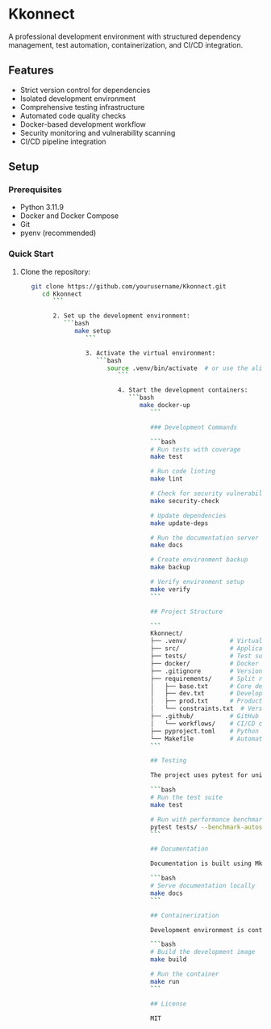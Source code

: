 # Kkonnect

A professional development environment with structured dependency management, test automation, containerization, and CI/CD integration.

## Features

- Strict version control for dependencies
- Isolated development environment
- Comprehensive testing infrastructure
- Automated code quality checks
- Docker-based development workflow
- Security monitoring and vulnerability scanning
- CI/CD pipeline integration

## Setup

### Prerequisites

- Python 3.11.9
- Docker and Docker Compose
- Git
- pyenv (recommended)

### Quick Start

1. Clone the repository:
   ```bash
      git clone https://github.com/yourusername/Kkonnect.git
         cd Kkonnect
            ```

            2. Set up the development environment:
               ```bash
                  make setup
                     ```

                     3. Activate the virtual environment:
                        ```bash
                           source .venv/bin/activate  # or use the alias: ae
                              ```

                              4. Start the development containers:
                                 ```bash
                                    make docker-up
                                       ```

                                       ### Development Commands

                                       ```bash
                                       # Run tests with coverage
                                       make test

                                       # Run code linting
                                       make lint

                                       # Check for security vulnerabilities
                                       make security-check

                                       # Update dependencies
                                       make update-deps

                                       # Run the documentation server
                                       make docs

                                       # Create environment backup
                                       make backup

                                       # Verify environment setup
                                       make verify
                                       ```

                                       ## Project Structure

                                       ```
                                       Kkonnect/
                                       ├── .venv/            # Virtual environment
                                       ├── src/              # Application code
                                       ├── tests/            # Test suite
                                       ├── docker/           # Docker configurations
                                       ├── .gitignore        # Version control exclusions
                                       ├── requirements/     # Split requirements
                                       │   ├── base.txt      # Core dependencies
                                       │   ├── dev.txt       # Development tools
                                       │   ├── prod.txt      # Production dependencies
                                       │   └── constraints.txt  # Version locks
                                       ├── .github/          # GitHub workflows
                                       │   └── workflows/    # CI/CD configuration
                                       ├── pyproject.toml    # Python tool configurations
                                       └── Makefile          # Automation commands
                                       ```

                                       ## Testing

                                       The project uses pytest for unit testing and hypothesis for property-based testing:

                                       ```bash
                                       # Run the test suite
                                       make test

                                       # Run with performance benchmarks
                                       pytest tests/ --benchmark-autosave
                                       ```

                                       ## Documentation

                                       Documentation is built using MkDocs with the Material theme:

                                       ```bash
                                       # Serve documentation locally
                                       make docs
                                       ```

                                       ## Containerization

                                       Development environment is containerized with Docker:

                                       ```bash
                                       # Build the development image
                                       make build

                                       # Run the container
                                       make run
                                       ```

                                       ## License

                                       MIT
